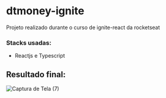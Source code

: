# dtmoney-ignite
Projeto realizado durante o curso de ignite-react da rocketseat
<br/>
### Stacks usadas: 
* Reactjs e Typescript
## Resultado final:
![Captura de Tela (7)](https://github.com/LaraCosta66/dtmoney-ignite/assets/70964544/d967a70f-b7ea-404f-bbaa-c055b49c7b85)
